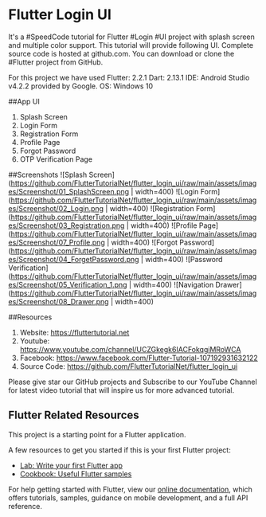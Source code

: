 # Flutter Login UI 

It's a #SpeedCode tutorial for Flutter #Login #UI project with splash screen and multiple color support. This tutorial will provide following UI. Complete source code is hosted at github.com.  You can download or clone the #Flutter project from GitHub.  

For this project we have used 
Flutter: 2.2.1
Dart: 2.13.1
IDE: Android Studio v4.2.2 provided by Google. 
OS: Windows 10

##App UI
1. Splash Screen
2. Login Form
3. Registration Form
4. Profile Page
5. Forgot Password
6. OTP Verification Page

##Screenshots
![Splash Screen](https://github.com/FlutterTutorialNet/flutter_login_ui/raw/main/assets/images/Screenshot/01_SplashScreen.png | width=400)
![Login Form](https://github.com/FlutterTutorialNet/flutter_login_ui/raw/main/assets/images/Screenshot/02_Login.png | width=400)
![Registration Form](https://github.com/FlutterTutorialNet/flutter_login_ui/raw/main/assets/images/Screenshot/03_Registration.png | width=400)
![Profile Page](https://github.com/FlutterTutorialNet/flutter_login_ui/raw/main/assets/images/Screenshot/07_Profile.png | width=400)
![Forgot Password](https://github.com/FlutterTutorialNet/flutter_login_ui/raw/main/assets/images/Screenshot/04_ForgetPassword.png | width=400)
![Password Verification](https://github.com/FlutterTutorialNet/flutter_login_ui/raw/main/assets/images/Screenshot/05_Verification_1.png | width=400)
![Navigation Drawer](https://github.com/FlutterTutorialNet/flutter_login_ui/raw/main/assets/images/Screenshot/08_Drawer.png | width=400)


##Resources
1. Website: https://fluttertutorial.net
2. Youtube: https://www.youtube.com/channel/UCZGkegk6IACFokqgiMRoWCA
3. Facebook: https://www.facebook.com/Flutter-Tutorial-107192931632122
4. Source Code: https://github.com/FlutterTutorialNet/flutter_login_ui

Please give star our GitHub projects and Subscribe to our YouTube Channel for latest video tutorial that will inspire us for more advanced tutorial.


## Flutter Related Resources

This project is a starting point for a Flutter application.

A few resources to get you started if this is your first Flutter project:

- [Lab: Write your first Flutter app](https://flutter.dev/docs/get-started/codelab)
- [Cookbook: Useful Flutter samples](https://flutter.dev/docs/cookbook)

For help getting started with Flutter, view our
[online documentation](https://flutter.dev/docs), which offers tutorials,
samples, guidance on mobile development, and a full API reference.
